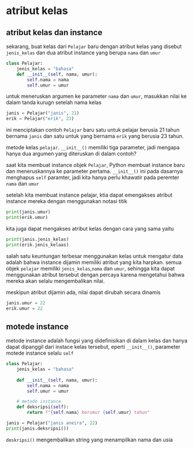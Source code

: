 # atribut kelas

## atribut kelas dan instance

sekarang, buat kelas dari ``Pelajar`` baru dengan atribut kelas yang disebut ``jenis_kelas`` dan dua atribut instance yang berupa ``nama`` dan ``umur``

```python
class Pelajar:
    jenis_kelas = "bahasa"
    def __init__(self, nama, umur):
        self.nama = nama
        self.umur = umur
```

untuk meneruskan argumen ke parameter ``nama`` dan ``umur``, masukkan nilai ke dalam tanda kurugn setelah nama kelas

```python
janis = Pelajar("janis", 21)
erik = Pelajar("erik", 23)
```

ini menciptakan contoh ``Pelajar`` baru satu untuk pelajar berusia 21 tahun bernama ``janis`` dan satu untuk yang bernama ``erik`` yang berusia 23 tahun.

metode kelas ``pelajar``. ``__init__()`` memiliki tiga parameter, jadi mengapa hanya dua argumen yang diteruskan di dalam contoh?

saat kita membuat instance objek ``Pelajar``, Python membuat instance baru dan meneruskannya ke parameter pertama. ``__init__()`` ini pada dasarnya menghapus ``self`` paramter, jadi kita hanya perlu khawatir pada peremter ``nama`` dan ``umur``

setelah kita membuat instance pelajar, ktia dapat emengakses atribut instance mereka dengan menggunakan notasi titik

```python
print(janis.umur)
print(erik.umur)
```

kita juga dapat mengakses atribut kelas dengan cara yang sama yaitu
```python
print(janis.jenis_kelas)
print(erik.jenis_kelaas)
```

salah satu keuntungan terbesar menggunakan kelas untuk mengatur data adalah bahwa instance dijamin memiliki atribut yang kita harpkan. semua objek ``pelajar`` memiliki ``jenis_kelas``,``nama`` dan ``umur``, sehingga kita dapat menggunakan atribut tersebut dengan percaya karena mengetahui bahwa mereka akan selalu mengembalikan nilai.

meskipun atribut dijamin ada, nilai dapat dirubah secara dinamis

```python
janis.umur = 22
erik.umur = 22
```

## motede instance

metode instance adalah fungsi yang didefinisikan di dalam kelas dan hanya dapat dipanggil dari instace kelas tersebut, eperti ``__init__()``, parameter motede instance selalu ``self``

```python
class Pelajar:
    jenis_kelas = "bahasa"
    
    def __init__(self, nama, umur):
        self.nama = nama
        self.umur = umur

    # metode instance
    def deksripsi(self):
        return f"{self.nama} berumur {self.umur} tahun"

janis = Pelajar("janis aneira", 22)
print(janis.deksripsi())
```
``deskripsi()`` mengembalikan string yang menampilkan nama dan usia
